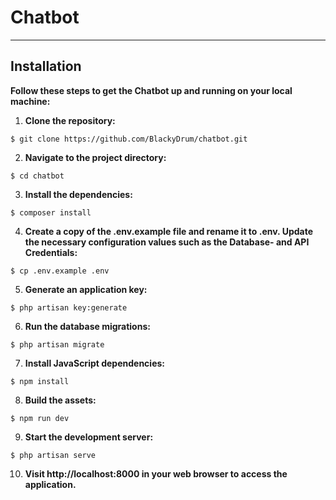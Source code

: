 # Chatbot

---

## Installation
**Follow these steps to get the Chatbot up and running on your local machine:**
1. **Clone the repository:**
```
$ git clone https://github.com/BlackyDrum/chatbot.git
```
2. **Navigate to the project directory:**
```
$ cd chatbot
```
3. **Install the dependencies:**
```
$ composer install
```
4. **Create a copy of the .env.example file and rename it to .env. Update the necessary configuration values such as the Database- and API Credentials:**
```
$ cp .env.example .env
```
5. **Generate an application key:**
```
$ php artisan key:generate
```
6. **Run the database migrations:**
```
$ php artisan migrate
```
7. **Install JavaScript dependencies:**
```
$ npm install
```
8. **Build the assets:**
```
$ npm run dev
```
9. **Start the development server:**
```
$ php artisan serve
```
10. **Visit http://localhost:8000 in your web browser to access the application.**
